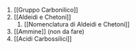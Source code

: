1. [[Gruppo Carbonilico]]
2. [[Aldeidi e Chetoni]]
	1. [[Nomenclatura di Aldeidi e Chetoni]]
3. [[Ammine]] (non da fare)
4. [[Acidi Carbossilici]]